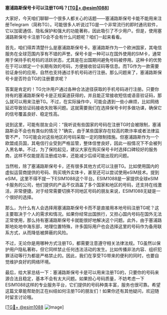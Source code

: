 **塞浦路斯保号卡可以注册TG吗？[[TG💪+ @esim1088](https://t.me/s/esim1088)]**

大家好，今天咱们聊聊一个很多人都关心的话题——塞浦路斯保号卡能不能用来注册Telegram（简称TG）。可能很多人听说过TG是一个非常流行的即时通讯软件，它以加密通信、隐私保护和强大的功能著称，因此吸引了不少用户。但是，使用塞浦路斯保号卡注册TG会不会有什么问题呢？咱们一起来看看。

首先，咱们得弄清楚什么是塞浦路斯保号卡。塞浦路斯作为一个欧洲国家，其电信服务在全球范围内享有不错的声誉。保号卡是一种可以在国外使用的SIM卡，通常用于保持手机号码的活跃状态，尤其是在出国期间避免号码被停用。这种卡的优势在于可以绑定一个长期有效的号码，方便接收验证码等信息。而TG作为一款需要验证身份的应用，自然也支持通过手机号码进行注册。那么问题来了，塞浦路斯保号卡是否符合TG的注册要求呢？

答案是肯定的！TG允许用户通过各种合法途径获取的手机号码进行注册。只要你持有的塞浦路斯保号卡是正规渠道获得的，并且能正常接收短信或语音验证码，那么就可以用来注册TG。不过，在实际操作中，可能会遇到一些小麻烦，比如网络延迟导致验证码接收失败等问题。这就需要我们在选择保号卡时多做功课，确保它的信号覆盖良好、稳定性高。

说到这里，可能有朋友会问：“我听说有些国家的号码在注册TG时会被限制，塞浦路斯会不会也有类似的情况？”确实，由于某些国家存在较高的欺诈率或者法律监管不严，TG可能会对这些地区的号码采取一定的限制措施。但塞浦路斯作为一个欧盟成员国，其电信行业受到严格监管，整体信誉良好，因此一般情况下不会被列入黑名单。不过，为了保险起见，建议大家在购买保号卡时选择口碑较好的服务商，这样不仅能提高注册成功率，还能减少后续可能出现的问题。

当然啦，除了塞浦路斯保号卡，还有很多其他方式可以注册TG。比如使用国内的虚拟运营商提供的号码、购买境外实体卡，甚至还可以尝试使用eSIM技术。提到eSIM，这里不得不提一下ESIM1088这个平台。ESIM1088是一家提供全球eSIM卡服务的公司，他们提供的产品不仅涵盖了多个国家和地区的号码，还支持在线激活，非常便捷。对于经常需要切换不同地区号码的朋友来说，ESIM1088无疑是一个很好的选择。

那么，为什么有人会选择用塞浦路斯保号卡而不是直接用本地号码注册TG呢？这主要取决于个人的需求和情况。如果你经常出国旅行，又担心国内号码在国外无法正常使用，那么持有塞浦路斯保号卡就能很好地解决这个问题。此外，由于塞浦路斯地处地中海东部，地理位置特殊，许多国际用户也会选择这里的号码作为备用联系方式，从而降低被屏蔽的风险。

不过，无论你是用哪种方式注册TG，都需要注意遵守相关法律法规。TG虽然以保护用户隐私著称，但它同样禁止任何违法活动的发生。比如传播非法内容、组织犯罪活动等行为都是严格禁止的。因此，我们在享受TG带来的便利的同时，也要自觉维护良好的网络环境。

最后，给大家总结一下：塞浦路斯保号卡是可以用来注册TG的，只要你的号码来源合法且稳定，基本不会有太大问题。如果担心号码质量，不妨考虑一下ESIM1088这样的专业服务平台，它们提供的号码种类丰富，服务也很可靠。希望这篇文章能帮助到正在纠结如何注册TG的朋友们！如果你还有其他疑问，欢迎随时留言讨论哦。

[[TG💪+ @esim1088](https://t.me/s/esim1088) ![Image](https://i.postimg.cc/4NQfJmqS/Snipaste-2025-05-13-00-14-12.png)]